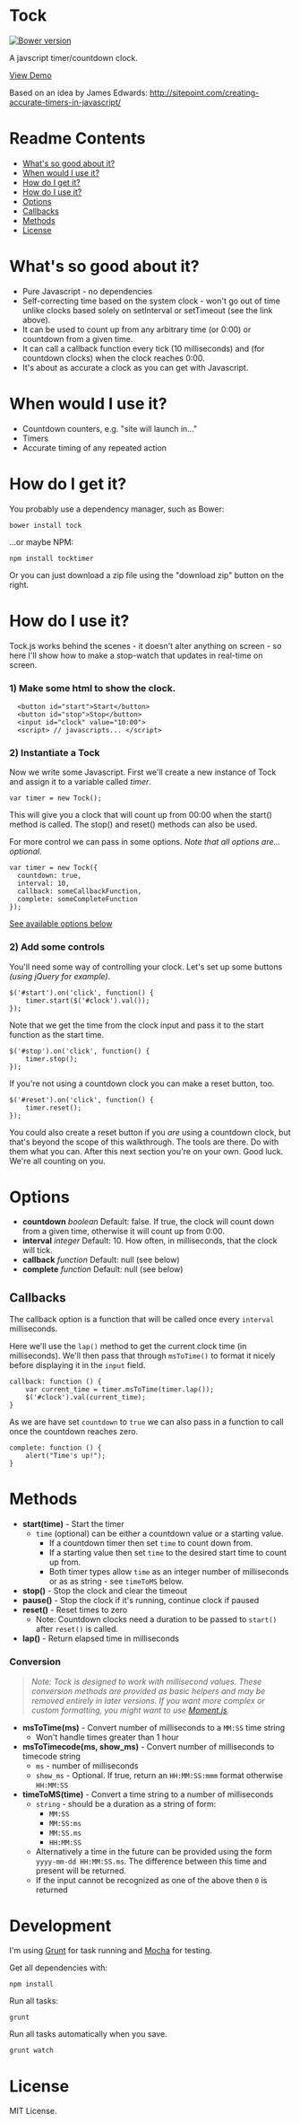 # Tock #

[![Bower version](https://badge.fury.io/bo/tock.svg)](http://badge.fury.io/bo/tock)

A javscript timer/countdown clock.

[View Demo](https://mrchimp.github.io/tock-demo/)

Based on an idea by James Edwards:
http://sitepoint.com/creating-accurate-timers-in-javascript/


# Readme Contents #

 * [What's so good about it?](#whats-so-good-about-it)
 * [When would I use it?](#when-would-i-use-it)
 * [How do I get it?](#how-do-i-get-it)
 * [How do I use it?](#how-do-i-use-it)
 * [Options](#options)
 * [Callbacks](#callbacks)
 * [Methods](#methods)
 * [License](#license)


# What's so good about it? #

* Pure Javascript - no dependencies
* Self-correcting time based on the system clock - won't go out of time unlike clocks based solely on setInterval or setTimeout (see the link above).
* It can be used to count up from any arbitrary time (or 0:00) or countdown from a given time.
* It can call a callback function every tick (10 milliseconds) and (for countdown clocks) when the clock reaches 0:00.
* It's about as accurate a clock as you can get with Javascript.


# When would I use it? #

 * Countdown counters, e.g. "site will launch in..."
 * Timers
 * Accurate timing of any repeated action


# How do I get it? #

You probably use a dependency manager, such as Bower:

    bower install tock

...or maybe NPM:

    npm install tocktimer

Or you can just download a zip file using the "download zip" button on the right.


# How do I use it? #

Tock.js works behind the scenes - it doesn't alter anything on screen - so here I'll show how to make a stop-watch that updates in real-time on screen.

### 1) Make some html to show the clock. ###

      <button id="start">Start</button>
      <button id="stop">Stop</button>
      <input id="clock" value="10:00">
      <script> // javascripts... </script>

### 2) Instantiate a Tock ###

Now we write some Javascript. First we'll create a new instance of Tock and assign it to a variable called *timer*.

    var timer = new Tock();

This will give you a clock that will count up from 00:00 when the start() method is called. The stop() and reset() methods can also be used.

For more control we can pass in some options. *Note that all options are... optional.*

    var timer = new Tock({
      countdown: true,
      interval: 10,
      callback: someCallbackFunction,
      complete: someCompleteFunction
    });

[See available options below](#options)

### 2) Add some controls ###

You'll need some way of controlling your clock. Let's set up some buttons *(using jQuery for example)*.

    $('#start').on('click', function() {
	    timer.start($('#clock').val());
	});

Note that we get the time from the clock input and pass it to the start function as the start time.

    $('#stop').on('click', function() {
	    timer.stop();
	});

If you're not using a countdown clock you can make a reset button, too.

    $('#reset').on('click', function() {
	    timer.reset();
	});

You could also create a reset button if you *are* using a countdown clock, but that's beyond the scope of this walkthrough. The tools are there. Do with them what you can. After this next section you're on your own. Good luck. We're all counting on you.


# Options #

  * **countdown** *boolean*  Default: false. If true, the clock will count down from a given time, otherwise it will count up from 0:00.
  * **interval** *integer* Default: 10. How often, in milliseconds, that the clock will tick.
  * **callback** *function* Default: null (see below)
  * **complete** *function* Default: null (see below)


## Callbacks ##

The callback option is a function that will be called once every `interval` milliseconds.

Here we'll use the `lap()` method to get the current clock time (in milliseconds). We'll then pass that through `msToTime()` to format it nicely before displaying it in the `input` field.

    callback: function () {
        var current_time = timer.msToTime(timer.lap());
        $('#clock').val(current_time);
    }

As we are have set `countdown` to `true` we can also pass in a function to call once the countdown reaches zero.

    complete: function () {
        alert("Time's up!");
    }


# Methods #

 * **start(time)** - Start the timer
   * `time` (optional) can be either a countdown value or a starting value.
     * If a countdown timer then set `time` to count down from.
     * If a starting value then set `time` to the desired start time to count up from.
     * Both timer types allow `time` as an integer number of milliseconds or as as string - see `timeToMS` below.
 * **stop()** - Stop the clock and clear the timeout
 * **pause()** - Stop the clock if it's running, continue clock if paused
 * **reset()** - Reset times to zero
   * Note: Countdown clocks need a duration to be passed to `start()` after `reset()` is called.
 * **lap()** - Return elapsed time in milliseconds

### Conversion ###

 > *Note: Tock is designed to work with millisecond values. These conversion methods are provided as basic helpers and may be removed entirely in later versions. If you want more complex or custom formatting, you might want to use [Moment.js](http://momentjs.com/).*

 * **msToTime(ms)** - Convert number of milliseconds to a `MM:SS` time string
   * Won't handle times greater than 1 hour
 * **msToTimecode(ms, show_ms)** - Convert number of milliseconds to timecode string
   * `ms` - number of milliseconds
   * `show_ms` - Optional. If true, return an `HH:MM:SS:mmm` format otherwise `HH:MM:SS`
 * **timeToMS(time)** - Convert a time string to a number of milliseconds
   * `string` - should be a duration as a string of form:
     * `MM:SS`
     * `MM:SS:ms`
     * `MM:SS.ms`
     * `HH:MM:SS`
   * Alternatively a time in the future can be provided using the form `yyyy-mm-dd HH:MM:SS.ms`. The difference between
   this time and present will be returned.
   * If the input cannot be recognized as one of the above then `0` is returned


# Development #

I'm using [Grunt](http://gruntjs.com/) for task running and [Mocha](http://mochajs.org/) for testing.

Get all dependencies with:

    npm install

Run all tasks:

    grunt

Run all tasks automatically when you save.

    grunt watch


# License #

MIT License.
